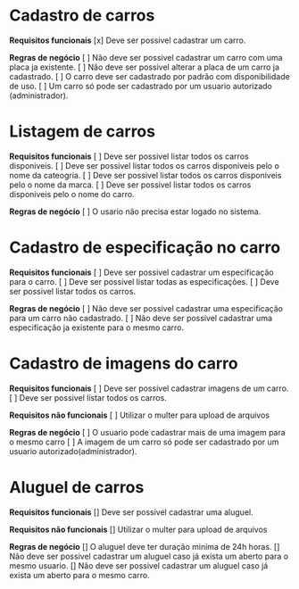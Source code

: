# Cadastro de carros

**Requisitos funcionais**
[x] Deve ser possivel cadastrar um carro.

**Regras de negócio**
[ ] Não deve ser possivel cadastrar um carro com uma placa ja existente.
[ ] Não deve ser possivel alterar a placa de um carro ja cadastrado.
[ ] O carro deve ser cadastrado por padrão com disponibilidade de uso.
[ ] Um carro só pode ser cadastrado por um usuario autorizado (administrador).


# Listagem de carros

**Requisitos funcionais**
[ ] Deve ser possivel listar todos os carros disponiveis.
[ ] Deve ser possivel listar todos os carros disponiveis pelo o nome da cateogria.
[ ] Deve ser possivel listar todos os carros disponiveis pelo o nome da marca.
[ ] Deve ser possivel listar todos os carros disponiveis pelo o nome do carro.

**Regras de negócio**
[ ] O usario não precisa estar logado no sistema.


# Cadastro de especificação no carro

**Requisitos funcionais**
[ ] Deve ser possivel cadastrar um especificação para o carro.
[ ] Deve ser possivel listar todas as especificações.
[ ] Deve ser possivel listar todos os carros.

**Regras de negócio**
[ ] Não deve ser possivel cadastrar uma especificação para um carro não cadastrado.
[ ] Não deve ser possivel cadastrar uma especificação ja existente para o mesmo carro.


# Cadastro de imagens do carro

**Requisitos funcionais**
[ ] Deve ser possivel cadastrar imagens de um carro.
[ ] Deve ser possivel listar todos os carros.

**Requisitos não funcionais**
[ ] Utilizar o multer para upload de arquivos

**Regras de negócio**
[ ] O usuario pode cadastrar mais de uma imagem para o mesmo carro
[ ] A imagem de um carro só pode ser cadastrado por um usuario autorizado(administrador).



# Aluguel de carros

**Requisitos funcionais**
[] Deve ser possivel cadastrar uma aluguel.

**Requisitos não funcionais**
[] Utilizar o multer para upload de arquivos

**Regras de negócio**
[] O aluguel deve ter duração minima de 24h horas.
[] Não deve ser possivel cadastrar um aluguel caso já exista um aberto para o mesmo usuario.
[] Não deve ser possivel cadastrar um aluguel caso já exista um aberto para o mesmo carro.